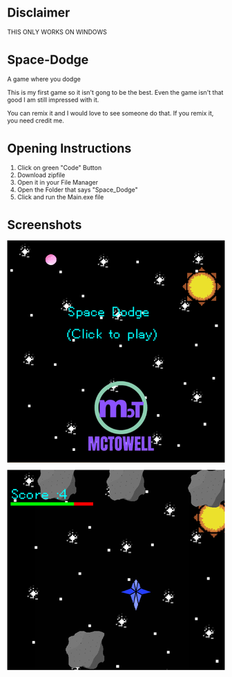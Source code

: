 # Disclaimer
THIS ONLY WORKS ON WINDOWS

# Space-Dodge
A game where you dodge 

This is my first game so it isn't gong to be the best.
Even the game isn't that good I am still impressed with it.

You can remix it and I would love to see someone do that.
If you remix it, you need credit me.

# Opening Instructions
1. Click on green "Code" Button
2. Download zipfile
3. Open it in your File Manager
4. Open the Folder that says "Space_Dodge"
5. Click and run the Main.exe file

# Screenshots

![Title Screen](https://raw.githubusercontent.com/Mctowell/Space-Dodge/main/Screenshots/Title_Preview.png)

![Play Screen](https://raw.githubusercontent.com/Mctowell/Space-Dodge/main/Screenshots/Game_preview1.png)


